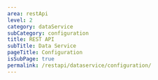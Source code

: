 ```yaml
---
area: restApi
level: 2
category: dataService
subCategory: configuration
title: REST API
subTitle: Data Service
pageTitle: Configuration
isSubPage: true
permalink: /restapi/dataservice/configuration/
---
```

